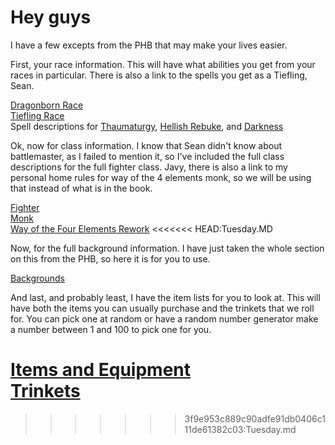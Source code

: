 # Hey guys

I have a few excepts from the PHB that may make your lives easier.

First, your race information. This will have what abilities you get from your races in particular. There is also a link to the spells you get as a Tiefling, Sean.

[Dragonborn Race](pdf/Dragonborn.pdf)<br/>
[Tiefling Race](pdf/Tiefling.pdf)<br/>
Spell descriptions for [Thaumaturgy](https://5thsrd.org/spellcasting/spells/thaumaturgy/), [Hellish Rebuke](https://5thsrd.org/spellcasting/spells/hellish_rebuke/), and [Darkness](https://5thsrd.org/spellcasting/spells/darkness/)

Ok, now for class information. I know that Sean didn't know about battlemaster, as I failed to mention it, so I've included the full class descriptions for the full fighter class. Javy, there is also a link to my personal home rules for way of the 4 elements monk, so we will be using that instead of what is in the book.

[Fighter](pdf/Fighter.pdf)<br/>
[Monk](pdf/Monk.pdf)<br/>
[Way of the Four Elements Rework](pdf/wayof4elements_remastered.pdf)
<<<<<<< HEAD:Tuesday.MD

Now, for the full background information. I have just taken the whole section on this from the PHB, so here it is for you to use.

[Backgrounds](pdf/Background.pdf)

And last, and probably least, I have the item lists for you to look at. This will have both the items you can usually purchase and the trinkets that we roll for. You can pick one at random or have a random number generator make a number between 1 and 100 to pick one for you.

[Items and Equipment](pdf/Weapons.pdf)<br/>
[Trinkets](pdf/Trinkets.pdf)
=======
>>>>>>> 3f9e953c889c90adfe91db0406c111de61382c03:Tuesday.md
